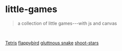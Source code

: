 # little-games
> a collection of little games---with js and canvas

<br>

 [Tetris](https://cyanar.github.io/little-games/Tetris/index.html)
 [flappybird](https://cyanar.github.io/little-games/flappybird/index.html)
 [gluttnous snake](https://cyanar.github.io/little-games/gluttnous/index.html)
 [shoot-stars](https://cyanar.github.io/little-games/shoot-stars/index.html)
